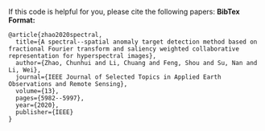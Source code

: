 
If this code is helpful for you, please cite the following papers:
**BibTex Format:**<br />
```
@article{zhao2020spectral,
  title={A spectral--spatial anomaly target detection method based on fractional Fourier transform and saliency weighted collaborative representation for hyperspectral images},
  author={Zhao, Chunhui and Li, Chuang and Feng, Shou and Su, Nan and Li, Wei},
  journal={IEEE Journal of Selected Topics in Applied Earth Observations and Remote Sensing},
  volume={13},
  pages={5982--5997},
  year={2020},
  publisher={IEEE}
}
```
